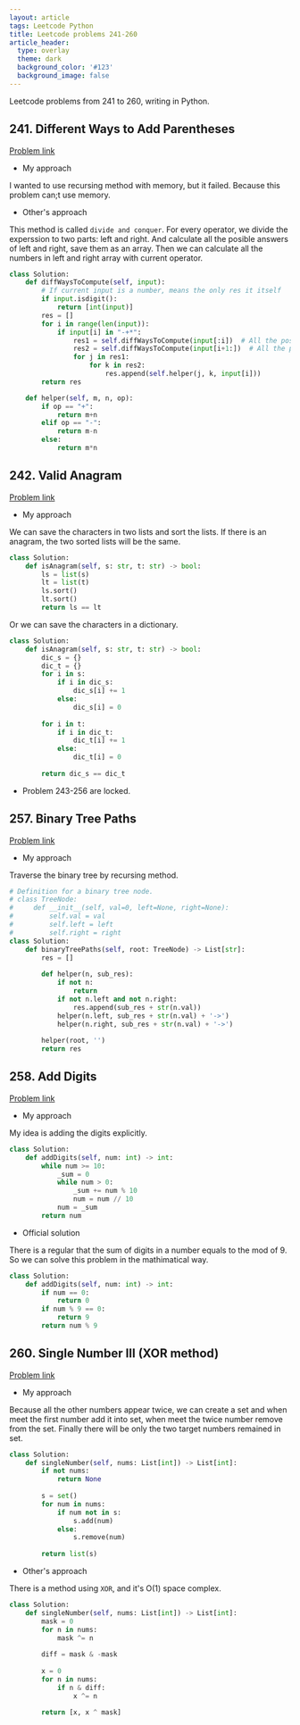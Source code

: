 ```yaml
---
layout: article
tags: Leetcode Python
title: Leetcode problems 241-260
article_header:
  type: overlay
  theme: dark
  background_color: '#123'
  background_image: false
---
```


Leetcode problems from 241 to 260, writing in Python.

<!--more-->

## 241. Different Ways to Add Parentheses

[Problem link](https://leetcode.com/problems/different-ways-to-add-parentheses/)

- My approach

I wanted to use recursing method with memory, but it failed. Because this problem can;t use memory.

- Other's approach

This method is called `divide and conquer`. For every operator, we divide the experssion to two parts: left and right. And calculate all the posible answers of left and right, 
save them as an array. Then we can calculate all the numbers in left and right array with current operator.

```python
class Solution:
    def diffWaysToCompute(self, input):
        # If current input is a number, means the only res it itself
        if input.isdigit():
            return [int(input)]
        res = []
        for i in range(len(input)):
            if input[i] in "-+*":
                res1 = self.diffWaysToCompute(input[:i])  # All the possible answer from left
                res2 = self.diffWaysToCompute(input[i+1:])  # All the possible answer from right
                for j in res1:
                    for k in res2:
                        res.append(self.helper(j, k, input[i]))
        return res

    def helper(self, m, n, op):
        if op == "+":
            return m+n
        elif op == "-":
            return m-n
        else:
            return m*n
```


## 242. Valid Anagram

[Problem link](https://leetcode.com/problems/valid-anagram/)

- My approach

We can save the characters in two lists and sort the lists. If there is an anagram, the two sorted lists will be the same.

```python
class Solution:
    def isAnagram(self, s: str, t: str) -> bool:
        ls = list(s)
        lt = list(t)
        ls.sort()
        lt.sort()
        return ls == lt
```

Or we can save the characters in a dictionary.

```python
class Solution:
    def isAnagram(self, s: str, t: str) -> bool:
        dic_s = {}
        dic_t = {}
        for i in s:
            if i in dic_s:
                dic_s[i] += 1
            else:
                dic_s[i] = 0
        
        for i in t:
            if i in dic_t:
                dic_t[i] += 1
            else:
                dic_t[i] = 0
        
        return dic_s == dic_t
```

- Problem 243-256 are locked.

## 257. Binary Tree Paths

[Problem link](https://leetcode.com/problems/binary-tree-paths/)

- My approach

Traverse the binary tree by recursing method.

```python
# Definition for a binary tree node.
# class TreeNode:
#     def __init__(self, val=0, left=None, right=None):
#         self.val = val
#         self.left = left
#         self.right = right
class Solution:
    def binaryTreePaths(self, root: TreeNode) -> List[str]:
        res = []
        
        def helper(n, sub_res):
            if not n:
                return
            if not n.left and not n.right:
                res.append(sub_res + str(n.val))
            helper(n.left, sub_res + str(n.val) + '->')
            helper(n.right, sub_res + str(n.val) + '->')
        
        helper(root, '')
        return res
```


## 258. Add Digits

[Problem link](https://leetcode.com/problems/add-digits/)

- My approach

My idea is adding the digits explicitly.

```python
class Solution:
    def addDigits(self, num: int) -> int:
        while num >= 10:
            _sum = 0
            while num > 0:
                _sum += num % 10
                num = num // 10
            num = _sum
        return num
```

- Official solution

There is a regular that the sum of digits in a number equals to the mod of 9. So we can solve this problem in the mathimatical way.

```python
class Solution:
    def addDigits(self, num: int) -> int:
        if num == 0:
            return 0
        if num % 9 == 0:
            return 9
        return num % 9
```


## 260. Single Number III  (XOR method)

[Problem link](https://leetcode.com/problems/single-number-iii/)

- My approach

Because all the other numbers appear twice, we can create a set and when meet the first number add it into set, when meet the twice number remove from the set. Finally 
there will be only the two target numbers remained in set.

```python
class Solution:
    def singleNumber(self, nums: List[int]) -> List[int]:
        if not nums: 
            return None
        
        s = set()
        for num in nums:
            if num not in s:
                s.add(num)
            else:
                s.remove(num)
        
        return list(s)
```

- Other's approach

There is a method using `XOR`, and it's O(1) space complex.

```python
class Solution:
    def singleNumber(self, nums: List[int]) -> List[int]:
        mask = 0   
        for n in nums:
            mask ^= n
            
        diff = mask & -mask
        
        x = 0
        for n in nums:
            if n & diff:
                x ^= n
        
        return [x, x ^ mask]
```
